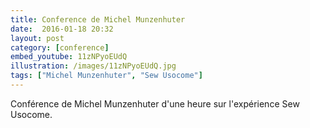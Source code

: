 ```yaml
---
title: Conference de Michel Munzenhuter
date:  2016-01-18 20:32
layout: post
category: [conference]
embed_youtube: 11zNPyoEUdQ
illustration: /images/11zNPyoEUdQ.jpg
tags: ["Michel Munzenhuter", "Sew Usocome"]
---
```




Conférence de Michel Munzenhuter d'une heure sur l'expérience Sew Usocome.
